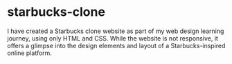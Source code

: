# starbucks-clone
I have created a Starbucks clone website as part of my web design learning journey, using only HTML and CSS. While the website is not responsive, it offers a glimpse into the design elements and layout of a Starbucks-inspired online platform.
